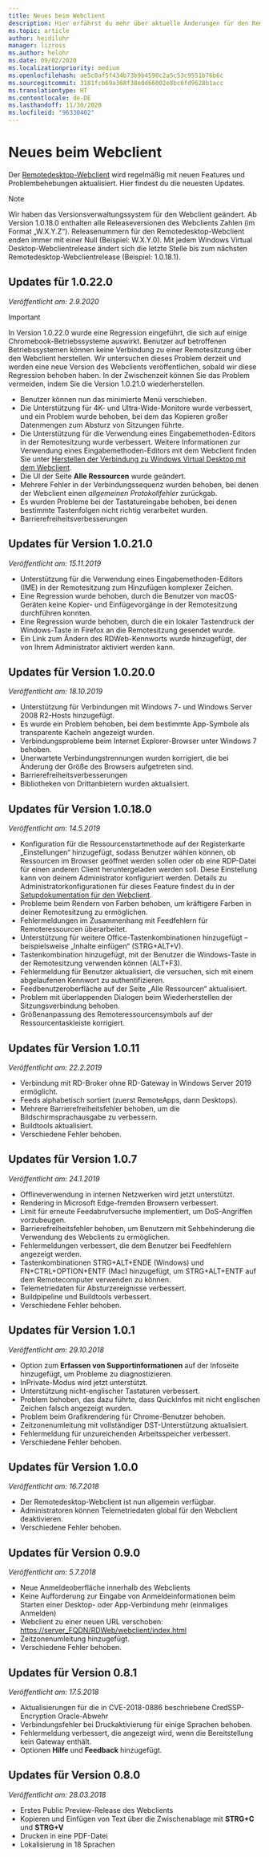 ```yaml
---
title: Neues beim Webclient
description: Hier erfährst du mehr über aktuelle Änderungen für den Remotedesktop-Webclient.
ms.topic: article
author: heidilohr
manager: lizross
ms.author: helohr
ms.date: 09/02/2020
ms.localizationpriority: medium
ms.openlocfilehash: ae5c0af5f434b73b9b4590c2a5c53c9551b76b6c
ms.sourcegitcommit: 3181fcb69a368f38e0d66002e8bc6fd9628b1acc
ms.translationtype: HT
ms.contentlocale: de-DE
ms.lasthandoff: 11/30/2020
ms.locfileid: "96330402"
---
```

# <a name="whats-new-in-the-web-client"></a>Neues beim Webclient

Der [Remotedesktop-Webclient](remote-desktop-web-client.md) wird regelmäßig mit neuen Features und Problembehebungen aktualisiert. Hier findest du die neuesten Updates.

> [!NOTE]
> Wir haben das Versionsverwaltungssystem für den Webclient geändert. Ab Version 1.0.18.0 enthalten alle Releaseversionen des Webclients Zahlen (im Format „W.X.Y.Z“). Releasenummern für den Remotedesktop-Webclient enden immer mit einer Null (Beispiel: W.X.Y.0). Mit jedem Windows Virtual Desktop-Webclientrelease ändert sich die letzte Stelle bis zum nächsten Remotedesktop-Webclientrelease (Beispiel: 1.0.18.1).

## <a name="updates-for-10220"></a>Updates für 1.0.22.0
*Veröffentlicht am: 2.9.2020*

> [!IMPORTANT]
> In Version 1.0.22.0 wurde eine Regression eingeführt, die sich auf einige Chromebook-Betriebssysteme auswirkt. Benutzer auf betroffenen Betriebssystemen können keine Verbindung zu einer Remotesitzung über den Webclient herstellen. Wir untersuchen dieses Problem derzeit und werden eine neue Version des Webclients veröffentlichen, sobald wir diese Regression behoben haben. In der Zwischenzeit können Sie das Problem vermeiden, indem Sie die Version 1.0.21.0 wiederherstellen. 

- Benutzer können nun das minimierte Menü verschieben.
- Die Unterstützung für 4K- und Ultra-Wide-Monitore wurde verbessert, und ein Problem wurde behoben, bei dem das Kopieren großer Datenmengen zum Absturz von Sitzungen führte.
- Die Unterstützung für die Verwendung eines Eingabemethoden-Editors in der Remotesitzung wurde verbessert. Weitere Informationen zur Verwendung eines Eingabemethoden-Editors mit dem Webclient finden Sie unter [Herstellen der Verbindung zu Windows Virtual Desktop mit dem Webclient](https://docs.microsoft.com/azure/virtual-desktop/connect-web).
- Die UI der Seite **Alle Ressourcen** wurde geändert.
- Mehrere Fehler in der Verbindungssequenz wurden behoben, bei denen der Webclient einen *allgemeinen Protokollfehler* zurückgab.
- Es wurden Probleme bei der Tastatureingabe behoben, bei denen bestimmte Tastenfolgen nicht richtig verarbeitet wurden.
- Barrierefreiheitsverbesserungen

## <a name="updates-for-version-10210"></a>Updates für Version 1.0.21.0
*Veröffentlicht am: 15.11.2019*

- Unterstützung für die Verwendung eines Eingabemethoden-Editors (IME) in der Remotesitzung zum Hinzufügen komplexer Zeichen.
- Eine Regression wurde behoben, durch die Benutzer von macOS-Geräten keine Kopier- und Einfügevorgänge in der Remotesitzung durchführen konnten.
- Eine Regression wurde behoben, durch die ein lokaler Tastendruck der Windows-Taste in Firefox an die Remotesitzung gesendet wurde.
- Ein Link zum Ändern des RDWeb-Kennworts wurde hinzugefügt, der von Ihrem Administrator aktiviert werden kann.

## <a name="updates-for-version-10200"></a>Updates für Version 1.0.20.0
*Veröffentlicht am: 18.10.2019*

- Unterstützung für Verbindungen mit Windows 7- und Windows Server 2008 R2-Hosts hinzugefügt.
- Es wurde ein Problem behoben, bei dem bestimmte App-Symbole als transparente Kacheln angezeigt wurden.
- Verbindungsprobleme beim Internet Explorer-Browser unter Windows 7 behoben.
- Unerwartete Verbindungstrennungen wurden korrigiert, die bei Änderung der Größe des Browsers aufgetreten sind.
- Barrierefreiheitsverbesserungen
- Bibliotheken von Drittanbietern wurden aktualisiert.

## <a name="updates-for-version-10180"></a>Updates für Version 1.0.18.0
*Veröffentlicht am: 14.5.2019*

- Konfiguration für die Ressourcenstartmethode auf der Registerkarte „Einstellungen“ hinzugefügt, sodass Benutzer wählen können, ob Ressourcen im Browser geöffnet werden sollen oder ob eine RDP-Datei für einen anderen Client heruntergeladen werden soll. Diese Einstellung kann von deinem Administrator konfiguriert werden. Details zu Administratorkonfigurationen für dieses Feature findest du in der [Setupdokumentation für den Webclient](remote-desktop-web-client-admin.md).
- Probleme beim Rendern von Farben behoben, um kräftigere Farben in deiner Remotesitzung zu ermöglichen.
- Fehlermeldungen im Zusammenhang mit Feedfehlern für Remoteressourcen überarbeitet.
- Unterstützung für weitere Office-Tastenkombinationen hinzugefügt – beispielsweise „Inhalte einfügen“ (STRG+ALT+V).
- Tastenkombination hinzugefügt, mit der Benutzer die Windows-Taste in der Remotesitzung verwenden können (ALT+F3).
- Fehlermeldung für Benutzer aktualisiert, die versuchen, sich mit einem abgelaufenen Kennwort zu authentifizieren.
- Feedbenutzeroberfläche auf der Seite „Alle Ressourcen“ aktualisiert.
- Problem mit überlappenden Dialogen beim Wiederherstellen der Sitzungsverbindung behoben.
- Größenanpassung des Remoteressourcensymbols auf der Ressourcentaskleiste korrigiert.

## <a name="updates-for-version-1011"></a>Updates für Version 1.0.11
*Veröffentlicht am: 22.2.2019*

- Verbindung mit RD-Broker ohne RD-Gateway in Windows Server 2019 ermöglicht.
- Feeds alphabetisch sortiert (zuerst RemoteApps, dann Desktops).
- Mehrere Barrierefreiheitsfehler behoben, um die Bildschirmsprachausgabe zu verbessern.
- Buildtools aktualisiert.
- Verschiedene Fehler behoben.

## <a name="updates-for-version-107"></a>Updates für Version 1.0.7
*Veröffentlicht am: 24.1.2019*

- Offlineverwendung in internen Netzwerken wird jetzt unterstützt.
- Rendering in Microsoft Edge-fremden Browsern verbessert.
- Limit für erneute Feedabrufversuche implementiert, um DoS-Angriffen vorzubeugen.
- Barrierefreiheitsfehler behoben, um Benutzern mit Sehbehinderung die Verwendung des Webclients zu ermöglichen.
- Fehlermeldungen verbessert, die dem Benutzer bei Feedfehlern angezeigt werden.
- Tastenkombinationen STRG+ALT+ENDE (Windows) und FN+CTRL+OPTION+ENTF (Mac) hinzugefügt, um STRG+ALT+ENTF auf dem Remotecomputer verwenden zu können.
- Telemetriedaten für Absturzereignisse verbessert.
- Buildpipeline und Buildtools verbessert.
- Verschiedene Fehler behoben.

## <a name="updates-for-version-101"></a>Updates für Version 1.0.1
*Veröffentlicht am: 29.10.2018*

- Option zum **Erfassen von Supportinformationen** auf der Infoseite hinzugefügt, um Probleme zu diagnostizieren.
- InPrivate-Modus wird jetzt unterstützt.
- Unterstützung nicht-englischer Tastaturen verbessert.
- Problem behoben, das dazu führte, dass QuickInfos mit nicht englischen Zeichen falsch angezeigt wurden.
- Problem beim Grafikrendering für Chrome-Benutzer behoben.
- Zeitzonenumleitung mit vollständiger DST-Unterstützung aktualisiert.
- Fehlermeldung für unzureichenden Arbeitsspeicher verbessert.
- Verschiedene Fehler behoben.

## <a name="updates-for-version-100"></a>Updates für Version 1.0.0
*Veröffentlicht am: 16.7.2018*

- Der Remotedesktop-Webclient ist nun allgemein verfügbar.
- Administratoren können Telemetriedaten global für den Webclient deaktivieren.
- Verschiedene Fehler behoben.

## <a name="updates-for-version-090"></a>Updates für Version 0.9.0
*Veröffentlicht am: 5.7.2018*

- Neue Anmeldeoberfläche innerhalb des Webclients
- Keine Aufforderung zur Eingabe von Anmeldeinformationen beim Starten einer Desktop- oder App-Verbindung mehr (einmaliges Anmelden)
- Webclient zu einer neuen URL verschoben: <https://server_FQDN/RDWeb/webclient/index.html>
- Zeitzonenumleitung hinzugefügt.
- Verschiedene Fehler behoben.

## <a name="updates-for-version-081"></a>Updates für Version 0.8.1
*Veröffentlicht am: 17.5.2018*

- Aktualisierungen für die in CVE-2018-0886 beschriebene CredSSP-Encryption Oracle-Abwehr
- Verbindungsfehler bei Druckaktivierung für einige Sprachen behoben.
- Fehlermeldung verbessert, die angezeigt wird, wenn die Bereitstellung kein Gateway enthält.
- Optionen **Hilfe** und **Feedback** hinzugefügt.

## <a name="updates-for-version-080"></a>Updates für Version 0.8.0
*Veröffentlicht am: 28.03.2018*

- Erstes Public Preview-Release des Webclients
- Kopieren und Einfügen von Text über die Zwischenablage mit **STRG+C** und **STRG+V**
- Drucken in eine PDF-Datei
- Lokalisierung in 18 Sprachen
